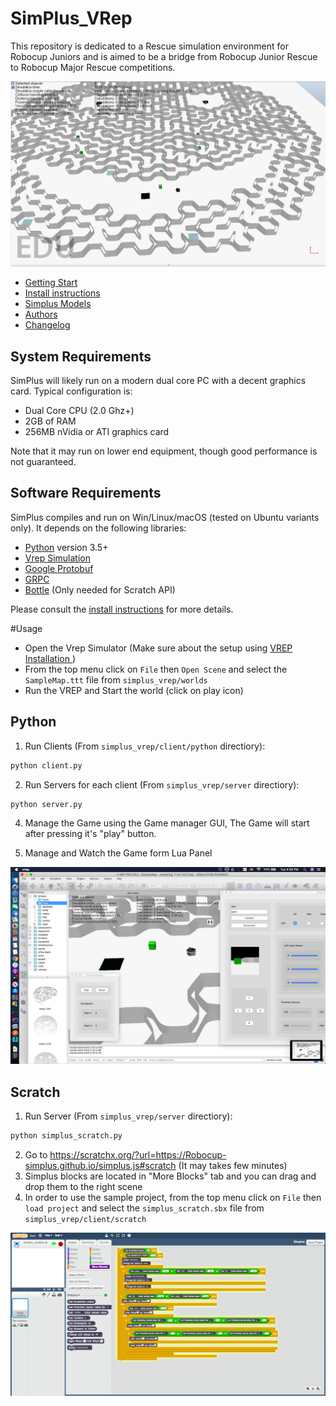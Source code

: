 # SimPlus_VRep
This repository is dedicated to a Rescue simulation environment for Robocup Juniors and is aimed to be a bridge from Robocup Junior Rescue to Robocup Major Rescue competitions.

![SimPlus on macOS](docs/img/world2.png?raw=true "Simplus on macOS")

- [Getting Start](https://github.com/Robocup-simplus/simplus_vrep/wiki)
- [Install instructions](INSTALL.md)
- [Simplus Models](MODELS.md)
- [Authors](AUTHORS.md)
- [Changelog](CHANGELOG.md)

System Requirements
-----------------------

SimPlus will likely run on a modern dual core PC with a decent graphics card. Typical configuration is:

- Dual Core CPU (2.0 Ghz+)
- 2GB of RAM
- 256MB nVidia or ATI graphics card

Note that it may run on lower end equipment, though good performance is not guaranteed.


Software Requirements
---------------------

SimPlus compiles and run on Win/Linux/macOS (tested on Ubuntu variants only). It depends on the following libraries:

- [Python](https://www.python.org) version 3.5+ 
- [Vrep Simulation](https://www.coppeliarobotics.com)
- [Google Protobuf](https://github.com/google/protobuf)
- [GRPC](http://grpc.io)
- [Bottle](https://bottlepy.org/docs/dev/) (Only needed for Scratch API)


Please consult the [install instructions](INSTALL.md) for more details.

#Usage

- Open the Vrep Simulator (Make sure about the setup using [VREP Installation ](INSTALL.md))
- From the top menu click on  `File` then `Open Scene` and select the `SampleMap.ttt` file from `simplus_vrep/worlds`
- Run the VREP and Start the world (click on play icon)

## Python 
1. Run Clients (From `simplus_vrep/client/python` directiory):
```bash
python client.py
```
2. Run Servers for each client (From `simplus_vrep/server` directiory):
```bash
python server.py
```
4. Manage the Game using the Game manager GUI, The Game will start after pressing it's "play" button.

5. Manage and Watch the Game form Lua Panel 

![SimPlus on macOS](docs/img/full.png?raw=true "Simplus on macOS")

## Scratch 
1. Run Server (From `simplus_vrep/server` directiory):
```bash
python simplus_scratch.py
```
2. Go to  https://scratchx.org/?url=https://Robocup-simplus.github.io/simplus.js#scratch  (It may takes few minutes)
3. Simplus blocks are located in "More Blocks" tab and you can drag and drop them to the right scene
4. In order to use the sample project, from the top menu click on  `File` then `load project` and select the `simplus_scratch.sbx` file from `simplus_vrep/client/scratch`

![Scratch sample code](docs/img/scratch.png?raw=true "Scratch Simplus extention")


